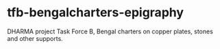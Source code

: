 # tfb-bengalcharters-epigraphy
DHARMA project Task Force B, Bengal charters on copper plates, stones and other supports.
